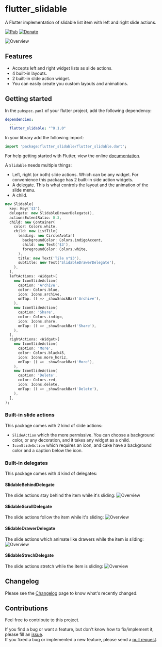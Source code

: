 # flutter_slidable

A Flutter implementation of slidable list item with left and right slide actions.

[![Pub](https://img.shields.io/pub/v/flutter_slidable.svg)](https://pub.dartlang.org/packages/flutter_slidable)
[![Donate](https://img.shields.io/badge/Donate-PayPal-green.svg)](https://www.paypal.com/cgi-bin/webscr?cmd=_s-xclick&hosted_button_id=QTT34M25RDNL6)

![Overview](https://raw.githubusercontent.com/letsar/flutter_slidable/master/doc/images/slidable_overview.gif)

## Features

* Accepts left and right widget lists as slide actions.
* 4 built-in layouts.
* 2 built-in slide action widget.
* You can easily create you custom layouts and animations.

## Getting started

In the `pubspec.yaml` of your flutter project, add the following dependency:

```yaml
dependencies:
  ...
  flutter_slidable: "^0.1.0"
```

In your library add the following import:

```dart
import 'package:flutter_slidable/flutter_slidable.dart';
```

For help getting started with Flutter, view the online [documentation](https://flutter.io/).

A `Slidable` needs multiple things:

* Left, right (or both) slide actions. Which can be any widget. For convenience this package has 2 built-in side action widgets.
* A delegate. This is what controls the layout and the animation of the slide menu.
* A child.

```dart
new Slidable(
  key: Key('$3'),
  delegate: new SlidableDrawerDelegate(),
  actionsExtentRatio: 0.3,
  child: new Container(
    color: Colors.white,
    child: new ListTile(
      leading: new CircleAvatar(
        backgroundColor: Colors.indigoAccent,
        child: new Text('$3'),
        foregroundColor: Colors.white,
      ),
      title: new Text('Tile n°$3'),
      subtitle: new Text('SlidableDrawerDelegate'),
    ),
  ),
  leftActions: <Widget>[
    new IconSlideAction(
      caption: 'Archive',
      color: Colors.blue,
      icon: Icons.archive,
      onTap: () => _showSnackBar('Archive'),
    ),
    new IconSlideAction(
      caption: 'Share',
      color: Colors.indigo,
      icon: Icons.share,
      onTap: () => _showSnackBar('Share'),
    ),
  ],
  rightActions: <Widget>[
    new IconSlideAction(
      caption: 'More',
      color: Colors.black45,
      icon: Icons.more_horiz,
      onTap: () => _showSnackBar('More'),
    ),
    new IconSlideAction(
      caption: 'Delete',
      color: Colors.red,
      icon: Icons.delete,
      onTap: () => _showSnackBar('Delete'),
    ),
  ],
);
```

### Built-in slide actions

This package comes with 2 kind of slide actions:

* `SlideAction` which the more permissive. You can choose a background color, or any decoration, and it takes any widget as a child.
* `IconSlideAction` which requires an icon, and cake have a background color and a caption below the icon.

### Built-in delegates

This package comes with 4 kind of delegates:

#### SlidableBehindDelegate

The slide actions stay behind the item while it's sliding:
![Overview](https://raw.githubusercontent.com/letsar/flutter_slidable/master/doc/images/slidable_behind.gif)

#### SlidableScrollDelegate

The slide actions follow the item while it's sliding:
![Overview](https://raw.githubusercontent.com/letsar/flutter_slidable/master/doc/images/slidable_scroll.gif)

#### SlidableDrawerDelegate

The slide actions which animate like drawers while the item is sliding:
![Overview](https://raw.githubusercontent.com/letsar/flutter_slidable/master/doc/images/slidable_drawer.gif)

#### SlidableStrechDelegate

The slide actions stretch while the item is sliding:
![Overview](https://raw.githubusercontent.com/letsar/flutter_slidable/master/doc/images/slidable_stretch.gif)

## Changelog

Please see the [Changelog](https://github.com/letsar/flutter_slidable/blob/master/CHANGELOG.md) page to know what's recently changed.

## Contributions

Feel free to contribute to this project.

If you find a bug or want a feature, but don't know how to fix/implement it, please fill an [issue](https://github.com/letsar/flutter_slidable/issues).  
If you fixed a bug or implemented a new feature, please send a [pull request](https://github.com/letsar/flutter_slidable/pulls).